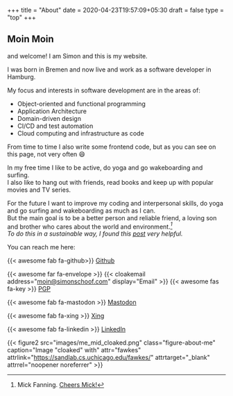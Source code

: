+++
title = "About"
date = 2020-04-23T19:57:09+05:30
draft = false
type = "top" 
+++

## Moin Moin

and welcome! I am Simon and this is my website.

I was born in Bremen and now live and work as a software developer in Hamburg.

My focus and interests in software development are in the areas of:

- Object-oriented and functional programming
- Application Architecture
- Domain-driven design
- CI/CD and test automation
- Cloud computing and infrastructure as code 

From time to time I also write some frontend code, but as you can see on this page, not very often  :smile:

In my free time I like to be active, do yoga and go wakeboarding and surfing.  
I also like to hang out with friends, read books and keep up with popular movies and TV series.

For the future I want to improve my coding and interpersonal skills, do yoga and go surfing and wakeboarding as much as I can.   
But the main goal is to be a better person and reliable friend, a loving son and brother who cares about the world and environment.<cite>[^1]<cite>  
To do this in a sustainable way, I found this [post](https://tatianamac.com/posts/beware-of-burnout) very helpful.



You can reach me here:


{{< awesome fab fa-github>}} [Github](https://github.com/simonschoof)

{{< awesome far fa-envelope >}} {{< cloakemail address="moin@simonschoof.com" display="Email" >}} {{< awesome fas fa-key >}} [PGP](https://keys.openpgp.org/vks/v1/by-fingerprint/98E54342ACAF35E6F5C29693898AC44ECFEE0279)

{{< awesome fab fa-mastodon >}} [Mastodon](https://social.simonschoof.com/@connect)

{{< awesome fab fa-xing >}} [Xing](https://www.xing.com/profile/Simon_Schoof/cv)

{{< awesome fab fa-linkedin >}} [LinkedIn](https://www.linkedin.com/in/simon-schoof-761373222)


{{< figure2 src="images/me_mid_cloaked.png" class="figure-about-me" caption="Image \"cloaked\" with" attr="fawkes" attrlink="https://sandlab.cs.uchicago.edu/fawkes/" attrtarget="_blank" attrrel="noopener noreferrer" >}} 

[^1]: Mick Fanning. [Cheers Mick!](https://www.youtube.com/watch?v=2-_vlLOS-9o)